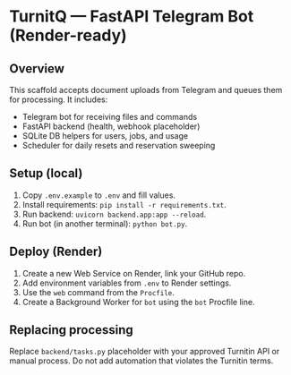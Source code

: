 # TurnitQ — FastAPI Telegram Bot (Render-ready)

## Overview
This scaffold accepts document uploads from Telegram and queues them for processing. It includes:
- Telegram bot for receiving files and commands
- FastAPI backend (health, webhook placeholder)
- SQLite DB helpers for users, jobs, and usage
- Scheduler for daily resets and reservation sweeping

## Setup (local)
1. Copy `.env.example` to `.env` and fill values.
2. Install requirements: `pip install -r requirements.txt`.
3. Run backend: `uvicorn backend.app:app --reload`.
4. Run bot (in another terminal): `python bot.py`.

## Deploy (Render)
1. Create a new Web Service on Render, link your GitHub repo.
2. Add environment variables from `.env` to Render settings.
3. Use the `web` command from the `Procfile`.
4. Create a  Background Worker for `bot` using the `bot` Procfile line.

## Replacing processing
Replace `backend/tasks.py` placeholder with your approved Turnitin API or manual process. Do not add automation that violates the Turnitin terms.